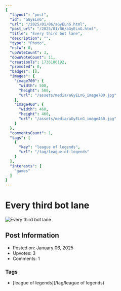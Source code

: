 ```yaml
---
{
  "layout": "post",
  "id": "aGyELnG",
  "url": "/2025/01/06/aGyELnG.html",
  "post_url": "/2025/01/06/aGyELnG.html",
  "title": "Every third bot lane",
  "description": "",
  "type": "Photo",
  "nsfw": 0,
  "upVoteCount": 3,
  "downVoteCount": 11,
  "creationTs": 1736106192,
  "promoted": 0,
  "badges": [],
  "images": {
    "image700": {
      "width": 500,
      "height": 500,
      "url": "/assets/media/aGyELnG_image700.jpg"
    },
    "image460": {
      "width": 460,
      "height": 460,
      "url": "/assets/media/aGyELnG_image460.jpg"
    }
  },
  "commentsCount": 1,
  "tags": [
    {
      "key": "league of legends",
      "url": "/tag/league-of-legends"
    }
  ],
  "interests": [
    "games"
  ]
}
---
```


# Every third bot lane

![Every third bot lane](/assets/media/aGyELnG_image700.jpg)

## Post Information

- Posted on: January 06, 2025
- Upvotes: 3
- Comments: 1

### Tags

- [league of legends](/tag/league of legends)
